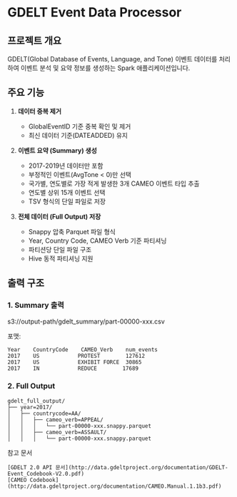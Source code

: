 # GDELT Event Data Processor

## 프로젝트 개요
GDELT(Global Database of Events, Language, and Tone) 이벤트 데이터를 처리하여 이벤트 분석 및 요약 정보를 생성하는 Spark 애플리케이션입니다.

## 주요 기능
1. **데이터 중복 제거**
   - GlobalEventID 기준 중복 확인 및 제거
   - 최신 데이터 기준(DATEADDED) 유지

2. **이벤트 요약 (Summary) 생성**
   - 2017-2019년 데이터만 포함
   - 부정적인 이벤트(AvgTone < 0)만 선택
   - 국가별, 연도별로 가장 적게 발생한 3개 CAMEO 이벤트 타입 추출
   - 연도별 상위 15개 이벤트 선택
   - TSV 형식의 단일 파일로 저장

3. **전체 데이터 (Full Output) 저장**
   - Snappy 압축 Parquet 파일 형식
   - Year, Country Code, CAMEO Verb 기준 파티셔닝
   - 파티션당 단일 파일 구조
   - Hive 동적 파티셔닝 지원

## 출력 구조

### 1. Summary 출력
s3://output-path/gdelt_summary/part-00000-xxx.csv

포맷:
```
Year    CountryCode    CAMEO_Verb    num_events
2017    US            PROTEST        127612
2017    US            EXHIBIT FORCE  30865
2017    IN            REDUCE        17689
```

### 2. Full Output

```
gdelt_full_output/
├── year=2017/
│   ├── countrycode=AA/
│   │   ├── cameo_verb=APPEAL/
│   │   │   └── part-00000-xxx.snappy.parquet
│   │   ├── cameo_verb=ASSAULT/
│   │   │   └── part-00000-xxx.snappy.parquet
```


참고 문서

    [GDELT 2.0 API 문서](http://data.gdeltproject.org/documentation/GDELT-Event_Codebook-V2.0.pdf)
    [CAMEO Codebook](http://data.gdeltproject.org/documentation/CAMEO.Manual.1.1b3.pdf)
